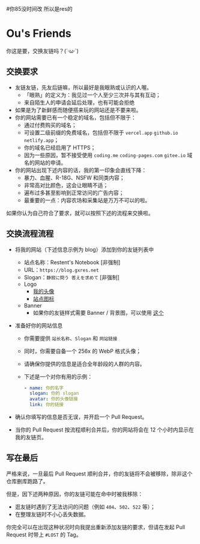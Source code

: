 #你85没时间改 所以是res的
# Ou's Friends

你这是要，交换友链吗？(´·ω·`)

## 交换要求

- 友链友链，先友后链嘛，所以最好是我眼熟或认识的人喔。
  - 「眼熟」的定义为：我见过一个人至少三次并与其有互动；
  - 来自陌生人的申请会延后处理，也有可能会拒绝
- 如果是为了新鲜感而随便搭来玩的网站还是不要来啦。
- 你的网站需要已有一个稳定的域名，包括但不限于：
  - 通过付费购买的域名；
  - 可设置二级前缀的免费域名，包括但不限于 `vercel.app` `github.io` `netlify.app`；
  - 你的域名已经启用了 HTTPS；
  - 因为一些原因，暂不接受使用 `coding.me` `coding-pages.com` `gitee.io` 域名的网站的申请。
- 你的网站出现下述内容的话，我的第一印象会直线下降：
  - 暴力、血腥、R-18G、NSFW 和同类内容；
  - 非常高对比颜色，这会让眼睛不适；
  - 遍布过多甚至影响到正常访问的广告内容；
  - 最重要的一点：内容农场和采集站是万万不可以的啦。

如果你认为自己符合了要求，就可以按照下述的流程来交换啦。

## 交换流程流程

- 将我的网站（下述信息示例为 blog）添加到你的友链列表中
  - 站点名称：Restent's Notebook [非强制]
  - URL：`https://blog.gxres.net`
  - Slogan：`静寂に問う 答えを求めて` [非强制]
  - Logo
    - [我的头像](https://avatars.slirv.vip/alice)
    - [站点图标](https://avatars.slirv.vip/alice)
  - Banner
    - 如果你的友链样式需要 Banner / 背景图，可以使用 [这个](没拍)
- 准备好你的网站信息
  - 你需要提供 `站长名称`、`Slogan` 和 `网站链接`
  - 同时，你需要自备一个 256x 的 WebP 格式头像；
  - 请确保你提供的信息是适合全年龄段的人群的内容。
  - 下述是一个对你有用的示例：

    ```yaml
    - name: 你的名字
      slogan: 你的 slogan
      avatar: 你的头像链接
      link: 你的链接
    ```
    
- 确认你填写的信息是否无误，并开启一个 Pull Request。
- 当你的 Pull Request 按流程顺利合并后，你的网站将会在 12 个小时内显示在我的友链页。

## 写在最后

严格来说，一旦最后 Pull Request 顺利合并，你的友链将不会被移除，除非这个仓库删库跑路了。

但是，因下述两种原因，你的友链可能在命中时被我移除：

- 逛友链时遇到了无法访问的问题（例如 `404`、`502`、`522` 等）；
- 在整理友链时不小心丢失数据。

你完全可以在出现这种状况时向我提出重新添加友链的要求，但请在发起 Pull Request 时带上 `#LOST` 的 Tag。
